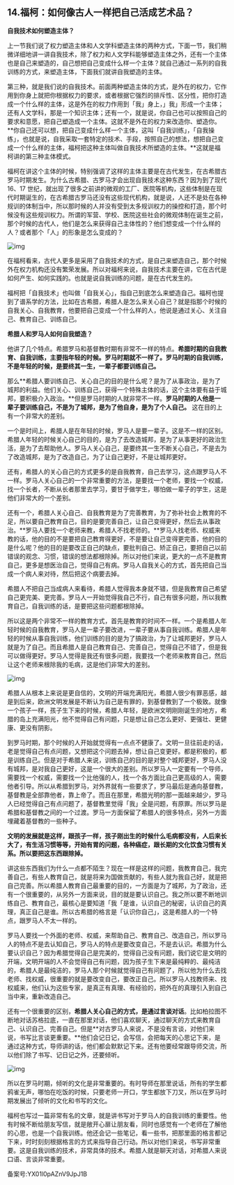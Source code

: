 ## 14.福柯：如何像古人一样把自己活成艺术品？
**自我技术如何塑造主体？**


上一节我们说了权力塑造主体和人文学科塑造主体的两种方式，下面一节，我们稍微详细地讲一讲自我技术，除了权力和人文学科能够塑造主体之外，还有一个主体也是自己来塑造的，自己想把自己变成什么样一个主体？就自己通过一系列的自我训练的方式，来塑造主体，下面我们就讲自我塑造的主体。 


第三种，就是我们说的自我技术。前面两种塑造主体的方式，是外在的权力，它作用到你身上就把你根据权力的要求，或者根据它强烈的排斥性、区分性，把你打造成一个什么样的主体，这是外在的权力作用到「我」身上，」我」形成一个主体；还有人文学科，那是一个知识主体；还有一个，就是说，你自己也可以按照自己的要求和意愿，把自己塑造成一个主体。这就不是外在的权力来改造你、塑造你。**你自己还可以想，把自己变成什么样一个主体，这叫「自我训练」，「自我操练」，也就是说，自我采取一套特定的技术、手段，按照自己的想法，想把自己变成一个什么样的主体，福柯把这种主体叫做自我技术所塑造的主体。**这就是福柯讲的第三种主体模式。


福柯在讲这个主体的时候，特别强调了这样的主体主要是在古代发生，在古希腊古罗马时期发生。为什么古希腊、古罗马才会出现自我技术这种东西？因为到了现代 16、17 世纪，就出现了很多之前讲的微观的工厂、医院等机构，这些体制是在现代时期诞生的，在古希腊古罗马还没有这些现代机构，就是说，人还不是处在各种规训的体制当中，所以那时候的人并没有受到太多规训权力的操控和打造，那个时候没有这些规训权力。所谓的军营、学校、医院这些社会的微观体制在诞生之前，那个时候的古代人，他们是怎么来获得自己主体性的？他们想变成一个什么样的人？或者那个「人」的形象是怎么变成的？


![img](https://pic2.zhimg.com/v2-816ec2fede1a84610a4ab52b94e5be4b.webp)

在福柯看来，古代人更多是采用了自我技术的方式，是自己来塑造自己，那个时候外在权力机构还没有繁荣发展。所以对福柯来说，自我技术主要在讲，它在古代是如何产生、如何实践的。也就是说自我训练的问题，是在古代发生的。


福柯把「自我技术」也叫做「自我关心」，指自己到底怎么来塑造自己。福柯也提到了谱系学的方法，比如在古希腊，希腊人是怎么来关心自己？就是指那个时候的自我关心、自我教育，他要把自己变成一个什么样的人，他说是通过关心、关注自己、教育自己、训练自己。


**希腊人和罗马人如何自我塑造？**


他讲了几个特点。希腊罗马和基督教时期有非常不一样的特点。**希腊时期的自我教育、自我训练，主要指年轻的时候。罗马时期就不一样了。罗马时期的自我训练，不是年轻的时候，是要终其一生，一辈子都要训练自己。**


那么**希腊人要训练自己、关心自己的目的是什么呢？是为了从事政治，是为了城邦的利益。他们关心、训练自己，获得一个特殊主体的话，这个主体要有益于城邦，要积极介入政治。**但是罗马时期的人就非常不一样。**罗马时期的人他是一辈子要训练自己，不是为了城邦，是为了他自身，是为了个人自己。** 这在目的上有一个非常大的差别。


一个是时间上，希腊人是在年轻的时候，罗马人是要一辈子。这是不一样的区别。希腊人年轻的时候关心自己的目的，是为了去改造城邦，是为了从事更好的政治生活，是为了去帮助他人。罗马人关心自己，是要终其一生不断关心自己，不是去为了改造城邦，是为了改造自己，为了让自己更好，不是让城邦更好。


还有，希腊人的关心自己的方式更多的是自我教育，自己去学习，这点跟罗马人不一样。罗马人关心自己的一个非常重要的方法，是要找一个老师，要找一个权威，找一个长者，不断从长者那里去学习，要甘于做学生，哪怕做一辈子的学生，这是他们非常大的一个差别。


还有一个，希腊人关心自己、自我教育是为了完善教育，为了弥补社会上教育的不足，所以要自己教育自己，目的是要完善自己，让自己变得更好，然后去从事政治。**罗马人要找一个老师来教，希腊人不找老师的。**罗马人找老师、权威来教的话，他的目的不是要把自己教育得更好，不是要让自己变得更完善，他的目的是什么呢？他的目的是要改正自己的缺点，要批判自己、矫正自己，要把自己以前错误的观念、习惯，错误的想法都根除掉。所以对他们来说，更大的一点不是教育自己，更多是想医治自己，觉得自己有病。罗马人自我关心的方式，首先把自己当成一个病人来对待，然后把这个病要去掉。


希腊人不把自己当成病人来看待，希腊人觉得我本身就不错，但是我教育自己希望自己更完美、更完善。罗马人一开始觉得我自己不行，自己有很多问题，所以我教育自己，自我训练的话，是要把这些问题都根除掉。


所以这是两个非常不一样的教育方式，首先是教育的时间不一样。一个是希腊人年轻时候的自我教育，罗马人是一辈子要改进，一辈子要从事自我训练。希腊人是年轻的时候从事自我训练，他们训练的目的是为了搞政治，为了让城邦更好，罗马人就是为了自己。而且希腊人是自己教育自己、完善自己，觉得自己不错了，但是我可以做得更好。罗马人觉得是我还有很多问题，我要找一个老师来教育自己，然后让这个老师来根除我的毛病，这是他们非常大的差别。 


![img](https://pic4.zhimg.com/v2-71be30a123f625f2bb66247dc797c6ef.webp)

希腊人从根本上来说是更自信的，文明的开端充满阳光，希腊人很少有罪恶感，越是到后来，欧洲文明发展是不断认为自己是有罪的，到基督教到了一个极致。就像一个孩子一样，孩子生下来的时候，希腊人年轻，是欧洲文明刚刚诞生的地方，希腊的岛上充满阳光，他不觉得自己有问题，只是想让自己怎么更好、更强壮、更健康、更没有阴影。


到罗马时期，那个时候的人开始就觉得有一点点不健康了。文明一旦往前走的话，老是觉得自己有点问题，又想把这个问题去掉，想让自己变更好。都是积极的，都是训练自己。但是对于希腊人来说，训练自己的目的是对整个城邦更好，罗马人没有城邦，是对我自己更好，这是一个很大的差别。所以罗马人一定要有一个导师，需要找一个权威，需要找一个比他强的人，找一个各方面比自己更高级的人，需要他者引导。所以从希腊到罗马，对外界就有一些要求了，罗马最后是通向基督教，基督教是全部靠他者，靠上帝了。而且在那里，希腊光明的那一面越来越少，罗马人已经觉得自己有点问题了，基督教里觉得「我」全是问题，有原罪。所以罗马是希腊和基督教之间的一个过渡。罗马一方面保留了希腊人的很多特点，另外一方面埋藏着基督教的一些种子。


**文明的发展就是这样，跟孩子一样，孩子刚出生的时候什么毛病都没有，人后来长大了，有生活习惯等等，开始有胃的问题，各种癌症，跟长期的文化饮食习惯有关系。所以要把这东西跟除掉。**


讲这些东西我们为什么一点都不陌生？现在一样是这样的问题，我教育自己，我完善自己，有些人教育自己，就是将来为国做贡献的，有些人就为我自己好，就是把自己完善。所以希腊人教育自己最重要的目的，一方面是为了城邦，为了政治，还有一个很重要的，从另外一方面来说，目的就是要认识自己。我之所以要不断地训练自己、教育自己，最核心是要知道「我「是谁，认识自己的秘密，认识自己的真理，真正自己是谁。所以古希腊的格言是「认识你自己」，这是希腊人的一个特点，跟罗马人不太一样的。


罗马人要找一个外面的老师、权威，来帮助自己、教育自己、改造自己，所以罗马人的特点不是去认知自己，罗马人的特点是要改变自己，不是去认识。希腊为什么要认识自己？因为希腊觉得自己是完美的，觉得自己没有问题，我们说它是文明的开端，文明开端的人不会觉得自己有问题，因为孩子生下来是最纯粹的、最纯洁的，希腊人是最纯洁的，罗马人那个时候就觉得自己有问题了，所以他为什么去找老师、找权威，很重要的就是要改变自己，要改正自己。所以罗马人找教师来、找权威来，他们认为这些专家，是真正有真理、有经验的，把外在的真理引入到自己当中来，重新改造自己。


还有一个很重要的区别，**希腊人关心自己的方式，是通过言谈对话**。比如柏拉图不断地对话苏格拉底，一直在那里对话，他们喜欢聊天，通过聊天的方式来教育自己、认识自己、完善自己。但是**对古罗马人来说，不是没有言谈，对他们来说，书写比言谈更重要。**他们会记日记，会写信，会把每天的心思记下来，是通过这种方式，导师讲的话，他们都会默默记下来。还有他要经常跟导师交流，所以他们除了书写、记日记之外，还要倾听。


![img](https://pic2.zhimg.com/v2-b22097330542072c7130f7bc825dc800.webp)

所以在罗马时期，倾听的文化是非常重要的。有时导师在那里说话，所有的学生都鸦雀无声，哪怕在吃饭的时候，只要老师一开口，学生都放下刀叉，所以在罗马时期发展出了倾听的文化和书写的文化。


福柯也写过一篇非常有名的文章，就是讲书写对于罗马人的自我训练的重要性。他有时候不断给朋友写信，就是敞开心扉让朋友看，同时也感觉有一个老师在了解他的心思，也是一个自我训练。他还会记一些笔记，看一些书，把那里面的格言都记下来，时时刻刻根据格言的方式来指导自己行动。所以对他们来说，书写非常重要。这是自我训练的技术，非常具体的技术。希腊人就是聊天对话，对希腊人来说口语、言谈非常重要。


备案号:YX01l0pAZnV9JpJ1B

